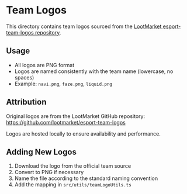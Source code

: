 
# Team Logos

This directory contains team logos sourced from the [LootMarket esport-team-logos repository](https://github.com/lootmarket/esport-team-logos).

## Usage

- All logos are PNG format
- Logos are named consistently with the team name (lowercase, no spaces)
- Example: `navi.png`, `faze.png`, `liquid.png`

## Attribution

Original logos are from the LootMarket GitHub repository:
https://github.com/lootmarket/esport-team-logos

Logos are hosted locally to ensure availability and performance.

## Adding New Logos

1. Download the logo from the official team source
2. Convert to PNG if necessary
3. Name the file according to the standard naming convention
4. Add the mapping in `src/utils/teamLogoUtils.ts`

